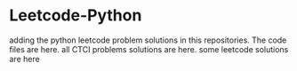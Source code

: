 # Leetcode-Python
adding the python leetcode problem solutions in this repositories. 
The code files are here.
all CTCI problems solutions are here.
some leetcode solutions are here












































































































































































































































































































































































































































































































































































































































































































































































































































































































































































